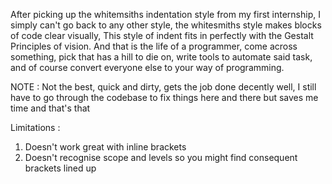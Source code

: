After picking up the whitemsiths indentation style from my first internship, I simply can't go back to any other style, the whitesmiths style makes blocks of code clear visually, This style of indent fits in perfectly with the Gestalt Principles of vision.
And that is the life of a programmer, come across something, pick that has a hill to die on, write tools to automate said task, and of course convert everyone else to your way of programming.

NOTE : Not the best, quick and dirty, gets the job done decently well, I still have to go through the codebase to fix things here and there but saves me time and that's that

Limitations :
1. Doesn't work great with inline brackets
2. Doesn't recognise scope and levels so you might find consequent brackets lined up
